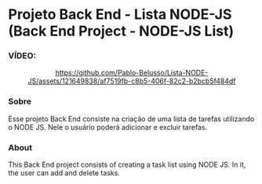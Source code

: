 # Projeto Back End - Lista NODE-JS (Back End Project - NODE-JS List)

### VÍDEO:

<div align="center">

https://github.com/Pablo-Belusso/Lista-NODE-JS/assets/121649838/af7519fb-c8b5-406f-82c2-b2bcb5f484df

</div>

### Sobre

Esse projeto Back End consiste na criação de uma lista de tarefas utilizando o NODE JS. Nele o usuário poderá adicionar e excluir tarefas.

### About

This Back End project consists of creating a task list using NODE JS. In it, the user can add and delete tasks.
